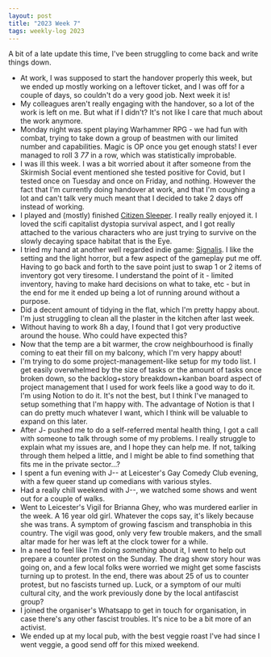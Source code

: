 ```yaml
---
layout: post
title: "2023 Week 7"
tags: weekly-log 2023
---
```


A bit of a late update this time, I've been struggling to come back and write things down.

- At work, I was supposed to start the handover properly this week, but we ended up mostly working on a leftover ticket, and I was off for a couple of days, so couldn't do a very good job. Next week it is!
- My colleagues aren't really engaging with the handover, so a lot of the work is left on me. But what if I didn't? It's not like I care that much about the work anymore.
- Monday night was spent playing Warhammer RPG - we had fun with combat, trying to take down a group of beastmen with our limited number and capabilities. Magic is OP once you get enough stats! I ever managed to roll 3 *77* in a row, which was statistically improbable.
- I was ill this week. I was a bit worried about it after someone from the Skirmish Social event mentioned she tested positive for Covid, but I tested once on Tuesday and once on Friday, and nothing. However the fact that I'm currently doing handover at work, and that I'm coughing a lot and can't talk very much meant that I decided to take 2 days off instead of working.
- I played and (mostly) finished [Citizen Sleeper](https://store.steampowered.com/app/1578650/Citizen_Sleeper/). I really really enjoyed it. I loved the scifi capitalist dystopia survival aspect, and I got really attached to the various characters who are just trying to survive on the slowly decaying space habitat that is the Eye.
- I tried my hand at another well regarded indie game: [Signalis](https://store.steampowered.com/app/1262350/SIGNALIS/). I like the setting and the light horror, but a few aspect of the gameplay put me off. Having to go back and forth to the save point just to swap 1 or 2 items of inventory got very tiresome. I understand the point of it - limited inventory, having to make hard decisions on what to take, etc - but in the end for me it ended up being a lot of running around without a purpose.
- Did a decent amount of tidying in the flat, which I'm pretty happy about. I'm just struggling to clean all the plaster in the kitchen after last week.
- Without having to work 8h a day, I found that I got very productive around the house. Who could have expected this?
- Now that the temp are a bit warmer, the crow neighbourhood is finally coming to eat their fill on my balcony, which I'm very happy about!
- I'm trying to do some project-management-like setup for my todo list. I get easily overwhelmed by the size of tasks or the amount of tasks once broken down, so the backlog+story breakdown+kanban board aspect of project management that I used for work feels like a good way to do it. I'm using Notion to do it. It's not the best, but I think I've managed to setup something that I'm happy with. The advantage of Notion is that I can do pretty much whatever I want, which I think will be valuable to expand on this later.
- After J- pushed me to do a self-referred mental health thing, I got a call with someone to talk through some of my problems. I really struggle to explain what my issues are, and I hope they can help me. If not, talking through them helped a little, and I might be able to find something that fits me in the private sector...?
- I spent a fun evening with J-- at Leicester's Gay Comedy Club evening, with a few queer stand up comedians with various styles.
- Had a really chill weekend with J--, we watched some shows and went out for a couple of walks.
- Went to Leicester's Vigil for Brianna Ghey, who was murdered earlier in the week. A 16 year old girl. Whatever the cops say, it's likely because she was trans. A symptom of growing fascism and transphobia in this country. The vigil was good, only very few trouble makers, and the small altar made for her was left at the clock tower for a while. 
- In a need to feel like I'm doing _something_ about it, I went to help out prepare a counter protest on the Sunday. The drag show story hour was going on, and a few local folks were worried we might get some fascists turning up to protest. In the end, there was about 25 of us to counter protest, but no fascists turned up. Luck, or a symptom of our multi cultural city, and the work previously done by the local antifascist group?
- I joined the organiser's Whatsapp to get in touch for organisation, in case there's any other fascist troubles. It's nice to be a bit more of an activist.
- We ended up at my local pub, with the best veggie roast I've had since I went veggie, a good send off for this mixed weekend.